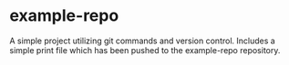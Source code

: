 # example-repo

A simple project utilizing git commands and version control.
Includes a simple print file which has been pushed to the example-repo repository.
